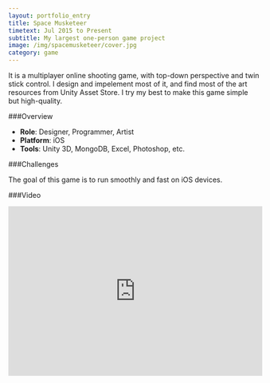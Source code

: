 ```yaml
---
layout: portfolio_entry
title: Space Musketeer
timetext: Jul 2015 to Present
subtitle: My largest one-person game project
image: /img/spacemusketeer/cover.jpg
category: game
---
```


It is a multiplayer online shooting game, with top-down perspective and twin stick control. I design and impelement most of it, and find most of the art resources from Unity Asset Store. I try my best to make this game simple but high-quality.

###Overview

* **Role**: Designer, Programmer, Artist
* **Platform**: iOS 
* **Tools**: Unity 3D, MongoDB, Excel, Photoshop, etc.

###Challenges

The goal of this game is to run smoothly and fast on iOS devices.

###Video

<iframe width="510" height="340" src="http://www.youtube.com/embed/w" frameborder="0" allowfullscreen></iframe>
